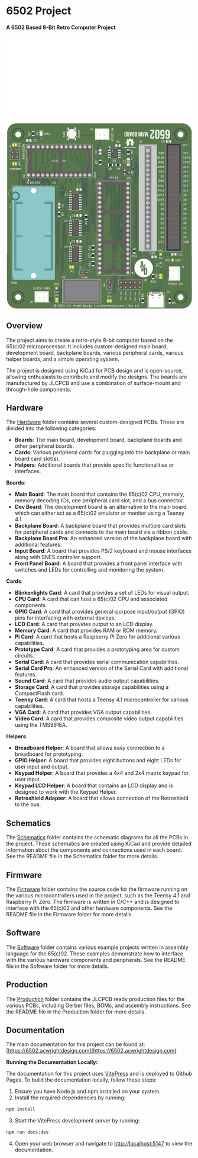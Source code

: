 6502 Project
=============

**A 6502 Based 8-Bit Retro Computer Project**

![6502](./Documentation/public/6502.svg)
![Main Board](./Documentation/public/main-board.png)

## Overview

The project aims to create a retro-style 8-bit computer based on the 65(c)02 microprocessor. It includes custom-designed main board, development board, 
backplane boards, various peripheral cards, various helper boards, and a simple operating system.

The project is designed using KiCad for PCB design and is open-source, allowing enthusiasts to contribute and modify the designs. The boards are manufactured 
by JLCPCB and use a combination of surface-mount and through-hole components.

## Hardware

The [Hardware](./Hardware) folder contains several custom-designed PCBs. These are divided into the following categories:

- **Boards**: The main board, development board, backplane boards and other peripheral boards.
- **Cards**: Various peripheral cards for plugging into the backplane or main board card slot(s).
- **Helpers**: Additional boards that provide specific functionalities or interfaces.

**Boards**:

- **Main Board**: The main board that contains the 65(c)02 CPU, memory, memory decoding ICs, one peripheral card slot, and a bus connector.
- **Dev Board**: The development board is an alternative to the main board which can either act as a 65(c)02 emulator or monitor using a Teensy 4.1.
- **Backplane Board**: A backplane board that provides multiple card slots for peripheral cards and connects to the main board via a ribbon cable.
- **Backplane Board Pro**: An enhanced version of the backplane board with additional features.
- **Input Board**: A board that provides PS/2 keyboard and mouse interfaces along with SNES controller support.
- **Front Panel Board**: A board that provides a front panel interface with switches and LEDs for controlling and monitoring the system.

**Cards**:

- **Blinkenlights Card**: A card that provides a set of LEDs for visual output. 
- **CPU Card**: A card that can host a 65(c)02 CPU and associated components. 
- **GPIO Card**: A card that provides general-purpose input/output (GPIO) pins for interfacing with external devices.
- **LCD Card**: A card that provides output to an LCD display.
- **Memory Card**: A card that provides RAM or ROM memory. 
- **Pi Card**: A card that hosts a Raspberry Pi Zero for additional various capabilities.
- **Prototype Card**: A card that provides a prototyping area for custom circuits. 
- **Serial Card**: A card that provides serial communication capabilities. 
- **Serial Card Pro**: An enhanced version of the Serial Card with additional features. 
- **Sound Card**: A card that provides audio output capabilities.
- **Storage Card**: A card that provides storage capabilities using a CompactFlash card.
- **Teensy Card**: A card that hosts a Teensy 4.1 microcontroller for various capabilities.
- **VGA Card**: A card that provides VGA output capabilities.
- **Video Card**: A card that provides composite video output capabilities using the TMS9918A.

**Helpers**:

- **Breadboard Helper**: A board that allows easy connection to a breadboard for prototyping.
- **GPIO Helper**: A board that provides eight buttons and eight LEDs for user input and output.
- **Keypad Helper**: A board that provides a 4x4 and 2x4 matrix keypad for user input.
- **Keypad LCD Helper**: A board that contains an LCD display and is designed to work with the Keypad Helper.
- **Retroshield Adapter**: A board that allows connection of the Retroshield to the bus.

## Schematics

The [Schematics](./Schematics) folder contains the schematic diagrams for all the PCBs in the project. These schematics are created using KiCad and provide detailed information about the components and connections used in each board. See the README file in the Schematics folder for more details.

## Firmware

The [Firmware](./Firmware) folder contains the source code for the firmware running on the various microcontrollers used in the project, such as the Teensy 4.1 and Raspberry Pi Zero. The firmware is written in C/C++ and is designed to interface with the 65(c)02 and other hardware components. See the README file in the Firmware folder for more details.

## Software

The [Software](./Software) folder contains various example projects written in assembly language for the 65(c)02. These examples demonstrate how to interface with the various hardware components and peripherals. See the README file in the Software folder for more details.

## Production

The [Production](./Production) folder contains the JLCPCB ready production files for the various PCBs, including Gerber files, BOMs, and assembly instructions. See the README file in the Production folder for more details.

## Documentation

The main documentation for this project can be found at: [https://6502.acwrightdesign.com](https://6502.acwrightdesign.com)

**Running the Documentation Locally:**

The documentation for this project uses [VitePress](https://vitepress.dev/) and is deployed to Github Pages. To build the documentation locally, follow these steps:

1. Ensure you have Node.js and npm installed on your system.
2. Install the required dependencies by running:

```bash
npm install
```
3. Start the VitePress development server by running:

```bash
npm run docs:dev
```
4. Open your web browser and navigate to [http://localhost:5147](http://localhost:5147) to view the documentation.